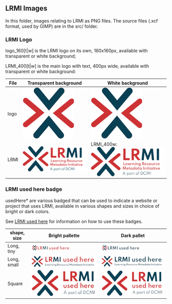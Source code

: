 ## LRMI Images

In this folder, images relating to LRMI as PNG files. The source files (.xcf format, used by GIMP) are in the src/ folder.

### LRMI Logo
logo_160[t|w] is the LRMI logo on its own, 160x160px, available with transparent or white background;

LRMI_400[t|w] is the main logo with text, 400px wide, available with transparent or white background:

| File | Transparent background | White background |
|------|------------------------|------------------|
| logo | ![LRMI logo with transparent background](logo_160t.png) | ![LRMI logo with white background](logo_160w.png) |
| LRMI | ![LRMI logo + text with transparent background](LRMI_400t.png) | LRMI_400w: ![LRMI logo + text with white background](LRMI_400w.png) |


### LRMI used here badge
usedHere* are various badged that can be used to indicate a website or project that uses LRMI, available in various shapes and sizes in choice of bright or dark colors.

See [LRMI used here](../usedHere.md) for information on how to use these badges.

| shape, size | Bright pallette | Dark pallet |
|-------------|-----------------|-------------|
| Long, tiny  | ![Tiny, bright version of LRMI used here badge](usedHereLong_tiny+bright.png) | ![Tiny, dark version of LRMI used here badge](usedHereLong_tiny+dark.png) |
| Long, small | ![Small, bright version of LRMI used here badge](usedHereLong_small+bright.png) | ![Small, dark version of LRMI used here badge](usedHereLong_small+dark.png) |
| Square      | ![Square, bright version of LRMI Used here badge](usedHereSquare_bright.png) | ![Square, bright version of LRMI Used here badge](usedHereSquare_bright.png) |


